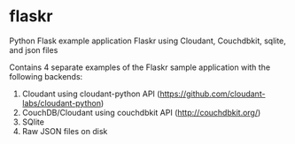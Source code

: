 flaskr
======

Python Flask example application Flaskr using Cloudant, Couchdbkit, sqlite, and json files

Contains 4 separate examples of the Flaskr sample application with the following backends:  
1. Cloudant using cloudant-python API (https://github.com/cloudant-labs/cloudant-python)  
2. CouchDB/Cloudant using couchdbkit API (http://couchdbkit.org/)  
3. SQlite  
4. Raw JSON files on disk  
